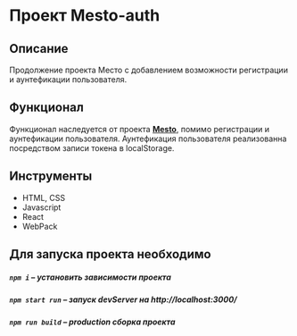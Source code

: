# Проект Mesto-auth

##  Описание

Продолжение проекта Место с добавлением возможности регистрации и аунтефикации пользователя.

## Функционал

Функционал наследуется от проекта **[Mesto](https://github.com/GlebZhdanov/mesto)**, помимо регистрации и аунтефикации пользователя.
Аунтефикация пользователя реализованна посредством записи токена в localStorage.

##  Инструменты

- HTML, CSS
- Javascript
- React
- WebPack

##  Для запуска проекта необходимо

##### `npm i` – установить зависимости проекта

##### `npm start run` – запуск devServer на http://localhost:3000/

##### `npm run build` – production сборка проекта



